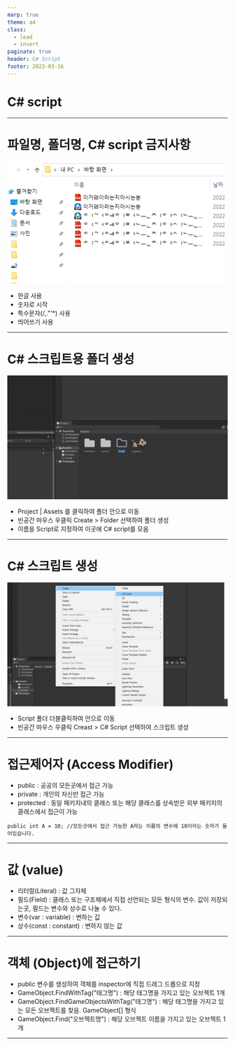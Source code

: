 ```yaml
---
marp: true
theme: a4
class:
  - lead
  - invert
paginate: true
header: C# Script
footer: 2023-03-16
---
```


# C# script

---

# 파일명, 폴더명, C# script 금지사항
![bg right:40% w:500](../../Marp_images/Unity3d/Unity_2d_filename.png)
- 한글 사용
- 숫자로 시작
- 특수문자(/\,."'*) 사용
- 띄어쓰기 사용

---

# C# 스크립트용 폴더 생성
![bg right:40% w:500](../../Marp_images/Unity3d/Unity_2d_script1.png)
* Project | Assets 를 클릭하여 폴더 안으로 이동
* 빈공간 마우스 우클릭 Create > Folder 선택하여 폴더 생성
* 이름을 Script로 지정하여 이곳에 C# script를 모음

---

# C# 스크립트 생성
![bg right:40% w:500](../../Marp_images/Unity3d/Unity_2d_script2.png)
* Script 폴더 더블클릭하여 안으로 이동
* 빈공간 마우스 우클릭 Creast > C# Script 선택하여 스크립트 생성


---

# 접근제어자 (Access Modifier)

- public : 공공의 모든곳에서 접근 가능
- private : 개인의 자신만 접근 가능
- protected : 동일 패키지내의 클래스 또는 해당 클래스를 상속받은 외부 패키지의 클래스에서 접근이 가능

```
public int A = 10; //모든곳에서 접근 가능한 A라는 이름의 변수에 10이라는 숫자가 들어있습니다.
```

---

# 값 (value)
- 리터럴(Literal) : 값 그자체
- 필드(Field) : 클래스 또는 구조체에서 직접 선언되는 모든 형식의 변수. 값이 저장되는곳, 필드는 변수와 상수로 나눌 수 있다.
- 변수(var : variable) : 변하는 값
- 상수(const : constant) : 변하지 않는 값

---

# 객체 (Object)에 접근하기
- public 변수를 생성하여 객체를 inspector에 직접 드래그 드롭으로 지정
- GameObject.FindWithTag("태그명") : 해당 태그명을 가지고 있는 오브젝트 1개
- GameObject.FindGameObjectsWithTag("태그명") : 해당 태그명을 가지고 있는 모든 오브젝트를 찾음. GameObject[] 형식
- GameObject.Find("오브젝트명") : 해당 오브젝트 이름을 가지고 있는 오브젝트 1개

---